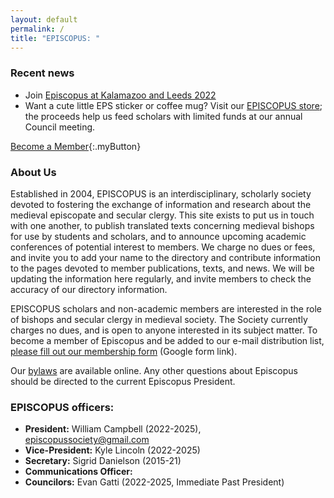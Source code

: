 ```yaml
---
layout: default
permalink: /
title: "EPISCOPUS: "
---
```


### Recent news

- Join [Episcopus at Kalamazoo and Leeds 2022](/news)
- Want a cute little EPS sticker or coffee mug? Visit our [EPISCOPUS store](https://www.redbubble.com/people/epssociety/); the proceeds help us feed scholars with limited funds at our annual Council meeting.

[Become a Member](https://docs.google.com/forms/d/1azz1dyCwj6GlNZrg3zXIEzhUEV2KUf1FTYAQf-YGZXc/viewform){:.myButton}

### About Us

Established in 2004, EPISCOPUS is an interdisciplinary, scholarly society devoted to fostering the exchange of information and research about the medieval episcopate and secular clergy. This site exists to put us in touch with one another, to publish translated texts concerning medieval bishops for use by students and scholars, and to announce upcoming academic conferences of potential interest to members. We charge no dues or fees, and invite you to add your name to the directory and contribute information to the pages devoted to member publications, texts, and news. We will be updating the information here regularly, and invite members to check the accuracy of our directory information.

EPISCOPUS scholars and non-academic members are interested in the role of bishops and secular clergy in medieval society. The Society currently charges no dues, and is open to anyone interested in its subject matter. To become a member of Episcopus and be added to our e-mail distribution list, <a href="https://docs.google.com/forms/d/1azz1dyCwj6GlNZrg3zXIEzhUEV2KUf1FTYAQf-YGZXc/viewform">please fill out our membership form</a> (Google form link).

Our <a href="/bylaws/">bylaws</a> are available online. Any other questions about Episcopus should be directed to the current Episcopus President.

### EPISCOPUS officers:

- **President:** William Campbell (2022-2025), episcopussociety@gmail.com
- **Vice-President:** Kyle Lincoln (2022-2025)
- **Secretary:** Sigrid Danielson (2015-21)
- **Communications Officer:**  
- **Councilors:** Evan Gatti (2022-2025, Immediate Past President)
